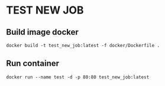 TEST NEW JOB
=====

Build image docker
-----
`docker build -t test_new_job:latest -f docker/Dockerfile .`

Run container
-----
`docker run --name test -d -p 80:80 test_new_job:latest`

